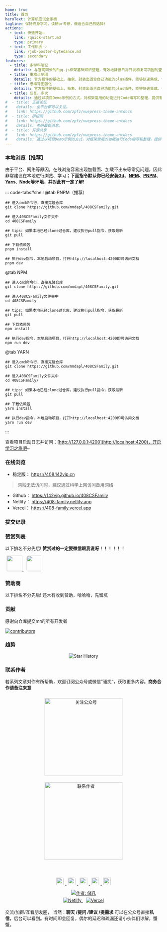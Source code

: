 ```yaml
---
home: true
title: 首页
heroText: 计算机应试全家桶
tagline: 保持终身学习，读研or考研，做适合自己的选择!
actions:
  - text: 快速开始→
    link: /quick-start.md
    type: primary
  - text: 工作机会 💡
    link: /job-poster-bytedance.md
    type: secondary
features:
  - title: 多学科笔记
    details: 与官网同步的Egg.js框架基础知识整理，有效地降低日常开发和复习巩固的查询、学习时间。
  - title: 重难点巩固
    details: 官方插件的基础上，抽象、封装出适合自己功能的plus插件，能够快速集成、使用在新的项目中。
  - title: 思维导图强化
    details: 官方插件的基础上，抽象、封装出适合自己功能的plus插件，能够快速集成、使用在新的项目中。
  - title: 反复、多次
    details: 通过以项目Demo示例的方式，对框架常用的功能进行Code编写和整理，提供有效且易用的代码封装。
#  - title: 王道论坛
#    details: 全平台都可以关注。
#    link: https://github.com/zpfz/vuepress-theme-antdocs
#  - title: 研招网
#    link: https://github.com/zpfz/vuepress-theme-antdocs
#    details: 考研最新消息。
#  - title: 开源共享
#    link: https://github.com/zpfz/vuepress-theme-antdocs
#    details: 通过以项目Demo示例的方式，对框架常用的功能进行Code编写和整理，提供有效且易用的代码封装。
---
```





### 本地浏览【推荐】

由于平台、网络等原因，在线浏览容易出现加载面、加载不出来等常见问题，因此非常建议在本地进行浏览、学习；**下面指令默认你已经安装[Git](https://git-scm.com/download)、[NPM](https://www.npmjs.com/)、[PNPM](https://www.pnpm.cn/)、[Yarn](https://yarn.bootcss.com/)、[Node](http://nodejs.cn)等环境，并对此有一定了解!**

::: code-tabs#shell
@tab PNPM（推荐）

```bash:no-line-numbers
## 进入cmd命令行，直接克隆仓库
git clone https://github.com/mmdapl/408CSFamily.git

## 进入408CSFamily文件夹中
cd 408CSFamily

## tips: 如果本地已经clone过仓库，建议执行pull指令，获取最新
git pull

## 下载依赖包
pnpm install

## 执行dev指令，本地启动项目，打开http://localhost:4200即可访问文档
pnpm dev

```

@tab NPM

```bash:no-line-numbers
## 进入cmd命令行，直接克隆仓库
git clone https://github.com/mmdapl/408CSFamily.git

## 进入408CSFamily文件夹中
cd 408CSFamily

## tips: 如果本地已经clone过仓库，建议执行pull指令，获取最新
git pull

## 下载依赖包
npm install

## 执行dev指令，本地启动项目，打开http://localhost:4200即可访问文档
npm run dev

```

@tab YARN

```bash:no-line-numbers
## 进入cmd命令行，直接克隆仓库
git clone https://github.com/mmdapl/408CSFamily.git

## 进入408CSFamily文件夹中
cd 408CSFamily/

## tips: 如果本地已经clone过仓库，建议执行pull指令，获取最新
git pull

## 下载依赖包
yarn install

## 执行dev指令，本地启动项目，打开http://localhost:4200即可访问文档
yarn run dev

```

:::

查看项目启动日志并访问：[http://127.0.0.1:4200](http://localhost:4200)，开启学习之旅吧~

### 在线浏览

- 稳定版： <https://408.142vip.cn>

> 网站无法访问时，建议通过科学上网访问备用网络

- Github： <https://142vip.github.io/408CSFamily>
- Netlify： <https://408-family.netlify.app>
- Vercel： <https://408-family.vercel.app>

### 提交记录

### 赞赏列表

以下排名不分先后!  **赞赏过的一定要微信跟我说呀！！！！！！**

<div>
  <a href="https://github.com/ChiefPing" target="_blank" style="margin: 5px">
    <img src="https://avatars2.githubusercontent.com/u/34122068?s=460&v=4" width="50px" style="brder-radius:5px;"/>
  </a>
   <a href="https://github.com/xiaoliuxin" target="_blank" style="margin: 5px">
    <img src="https://avatars2.githubusercontent.com/u/60652527?s=460&v=4"  style="border-radius:5px;"  width="50px"/>
  </a>
</div>

### 赞助商

以下排名不分先后! 还木有收到赞助，哈哈哈，先留坑

### 贡献

感谢向仓库提交mr的所有开发者

[![contributors](https://contrib.rocks/image?repo=142vip/408CSFamily)](https://github.com/142vip/408CSFamily/graphs/contributors)

### 趋势

<div style="text-align: center" align="center">
<img alt="Star History" src="https://api.star-history.com/svg?repos=142vip/408CSFamily&type=Date" >
</div>

### 联系作者

若系列文章对你有所帮助，欢迎订阅公众号或微信”骚扰“，获取更多内容。**商务合作请备注来意**

<div style="text-align: center">
    <div  align="center" >
        <table style="border:none;cell-padding:0; cell-spacing:0;border-collapse:collapse;" border="0">
            <img src="https://cdn.statically.io/gh/142vip/cdn_service@main/media/fairy-sister-450x450.jpg"
                width="250px"
                style="margin:10px"
                title="欢迎关注公众号:Rong姐姐好可爱" alt="关注公众号"/>
            <img src="https://cdn.statically.io/gh/142vip/cdn_service@main/media/chu-fan-443-650x650.jpg"
                width="250px"
                style="margin:10px"
                title="欢迎添加微信：chufan443 " alt="联系作者"/>
        </table>
    </div>
    <div  style="text-align: center;padding: 10px" align="center">
        <a
          href="https://github.com/mmdapl"
          rel="nofollow noreferrer"
          target="_blank"
          title="点击跳转Github主页"
        >
          <img src="https://cdn.statically.io/gh/142vip/cdn_service@main/main-vip/svg/github.svg"
            style="margin: 5px;width: 24px;height: 24px;">
        </a>
        <a
          href="https://gitee.com/Mmdapl"
          rel="nofollow noreferrer"
          target="_blank"
          title="点击跳转码云主页"
        >
          <img src="https://cdn.statically.io/gh/142vip/cdn_service@main/main-vip/svg/gitee.svg"
            style="margin: 5px;width: 24px;height: 24px;">
        </a>
        <a
          href="https://juejin.im/user/448256476724807"
          rel="nofollow noreferrer"
          target="_blank"
          title="点击跳转掘金主页"
        >
          <img src="https://cdn.statically.io/gh/142vip/cdn_service@main/main-vip/svg/juejin.svg"
            style="margin: 5px;width: 24px;height: 24px;">
        </a>
        <a
          href="https://space.bilibili.com/350937042"
          rel="nofollow noreferrer"
          target="_blank"
          title="点击跳转B站主页"
        >
          <img src="https://cdn.statically.io/gh/142vip/cdn_service@main/main-vip/svg/bilibili.svg"
            style="margin: 5px;width: 24px;height: 24px;">
        </a>
        <a
          href="https://blog.csdn.net/Mmdapl"
          rel="nofollow noreferrer"
          target="_blank"
          title="点击跳转CSDN博客主页"
        >
          <img src="https://cdn.statically.io/gh/142vip/cdn_service@main/main-vip/svg/csdn.svg"
            title="点击跳转CSDN博客主页"
            style="margin: 5px;width: 24px;height: 24px;">
        </a>
    </div>
    <div align="center">
        <div id="">
             <a href="https://github.com/mmdapl" target="_blank">
              <img alt="作者: 储凡" src="https://img.shields.io/badge/Author-Chu·Fan-8A2BE2.svg?style=for-the-badge" style="text-align: center;">
             </a>
        </div>
        <div style="padding: 5px">
             <a href="https://app.netlify.com/sites/408-family/deploys" target="_blank" style="padding: 5px">
              <img alt="Netlify" src="https://api.netlify.com/api/v1/badges/75a7251a-f873-4aff-b387-6449ca241ef7/deploy-status">
             </a>
             <a href="https://vercel.com/142vip/408/deployments" target="_blank" style="padding: 5px">
              <img alt="Vercel" src="https://therealsujitk-vercel-badge.vercel.app/?app=408">
             </a>
        </div>
    </div>
</div>

交流/加群/互看朋友圈，
当然：**聊天 /提问 /建议 /提需求** 可以在公众号直接**私信**，后台可以看到。有时间即会回复，偶尔的延迟和疏漏还请小伙伴们谅解，蟹蟹。
